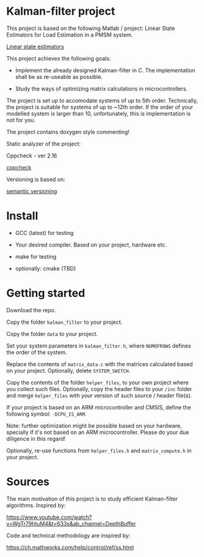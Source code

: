 # Kalman-filter project
This project is based on the following Matlab / project: Linear State Estimators for Load Estimation in a PMSM system.

[Linear state estimators](https://github.com/barnatemesi/PMSM_FOC_LTID_Linear)

This project achieves the following goals:

- Implement the already designed Kalman-filter in C. The implementation shall be as re-useable as possible.

- Study the ways of optimizing matrix calculations in microcontrollers.

The project is set up to accomodate systems of up to 5th order. Technically, the project is suitable for systems of up to ~12th order.
If the order of your modelled system is larger than 10, unfortunately, this is implementation is not for you.

The project contains doxygen style commenting!

Static analyzer of the project:

Cppcheck - ver 2.16

[cppcheck](https://cppcheck.sourceforge.io/)

Versioning is based on: 

[semantic versioning](https://semver.org/)

# Install
- GCC (latest) for testing

- Your desired compiler. Based on your project, hardware etc.

- make for testing

- optionally: cmake (TBD)

# Getting started
Download the repo.
 
Copy the folder `kalman_filter` to your project. 

Copy the folder `data` to your project. 

Set your system parameters in `kalman_filter.h`, where `NUMOFROWS` defines the order of the system.

Replace the contents of `matrix_data.c` with the matrices calculated based on your project. Optionally, delete `SYSTEM_SWITCH`.

Copy the contents of the folder `helper_files`, to your own project where you collect such files. Optionally, copy the header files to your `/inc` folder and merge `helper_files` with your version of such source / header file(s).

If your project is based on an ARM microcontroller and CMSIS, define the following symbol: `-DCPU_IS_ARM`.

Note: further optimization might be possible based on your hardware, specially if it's not based on an ARM microcontroller. Please do your due diligence in this regard!

Optionally, re-use functions from `helper_files.h` and `matrix_compute.h` in your project.

# Sources

The main motivation of this project is to study efficient Kalman-filter algorithms. Inspired by:

https://www.youtube.com/watch?v=WgTr79htuM4&t=633s&ab_channel=DepthBuffer

Code and technical methodology are inspired by:

https://ch.mathworks.com/help/control/ref/ss.html
